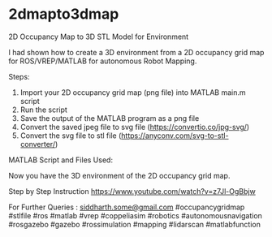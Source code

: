 # 2dmapto3dmap
2D Occupancy Map to 3D STL Model for Environment


I had shown how to create a 3D environment from a 2D occupancy grid map for ROS/VREP/MATLAB for autonomous Robot Mapping.

Steps:
1. Import your 2D occupancy grid map (png file) into MATLAB main.m script
2. Run the script
3. Save the output of the MATLAB program as a png file
4. Convert the saved jpeg file to svg file (https://convertio.co/jpg-svg/)
5. Convert the svg file to stl file (https://anyconv.com/svg-to-stl-converter/)

MATLAB Script and Files Used: 

Now you have the 3D environment of the 2D occupancy grid map.

Step by Step Instruction
https://www.youtube.com/watch?v=z7Jl-OgBbjw


For Further Queries : siddharth.some@gmail.com
#occupancygridmap #stlfile #ros #matlab #vrep #coppeliasim #robotics #autonomousnavigation #rosgazebo #gazebo #rossimulation #mapping #lidarscan #matlabfunction
